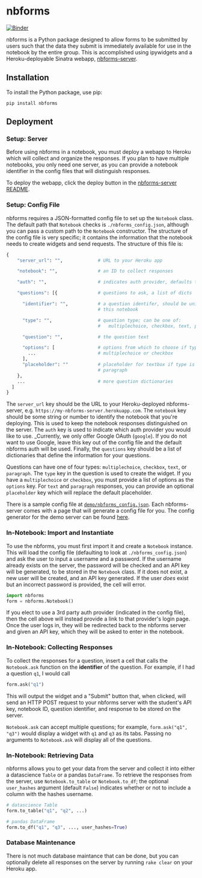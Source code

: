 # nbforms

[![Binder](https://mybinder.org/badge_logo.svg)](https://mybinder.org/v2/gh/chrispyles/nbforms/master?filepath=demo%2Fdemo.ipynb)

nbforms is a Python package designed to allow forms to be submitted by users such that the data they submit is immediately available for use in the notebook by the entire group. This is accomplished using ipywidgets and a Heroku-deployable Sinatra webapp, [nbforms-server](https://github.com/chrispyles/nbforms-server).

## Installation

To install the Python package, use pip:

```
pip install nbforms
```

## Deployment

### Setup: Server

Before using nbforms in a notebook, you must deploy a webapp to Heroku which will collect and organize the responses. If you plan to have multiple notebooks, you only need one server, as you can provide a notebook identifier in the config files that will distinguish responses.

To deploy the webapp, click the deploy button in the [nbforms-server README](https://github.com/chrispyles/nbforms-server).

### Setup: Config File

nbforms requires a JSON-formatted config file to set up the `Notebook` class. The default path that `Notebook` checks is `./nbforms_config.json`, although you can pass a custom path to the `Notebook` constructor. The structure of the config file is very specific; it contains the information that the notebook needs to create widgets and send requests. The structure of this file is:

```python
{
    "server_url": "",             # URL to your Heroku app

    "notebook": "",               # an ID to collect responses

    "auth": "",                   # indicates auth provider, defaults to nbforms

    "questions": [{               # questions to ask, a list of dicts

      "identifier": "",           # a question identifer, should be unique within
                                  # this notebook

      "type": "",                 # question type; can be one of:
                                  #   multiplechoice, checkbox, text, paragraph

      "question": "",             # the question text

      "options": [                # options from which to choose if type is 
        ...                       # multiplechoice or checkbox
      ],
      "placeholder": ""           # placeholder for textbox if type is text or
                                  # paragraph
    }, 
    ...                           # more question dictionaries
  ]
}
```

The `server_url` key should be the URL to your Heroku-deployed nbforms-server, e.g. `https://my-nbforms-server.herokuapp.com`. The `notebook` key should be some string or number to identify the notebook that you're deploying. This is used to keep the notebook responses distinguished on the server. The `auth` key is used to indicate which auth provider you would like to use. _Currently, we only offer Google OAuth (`google`). If you do not want to use Google, leave this key out of the config file and the default nbforms auth will be used. Finally, the `questions` key should be a list of dictionaries that define the information for your questions.

Questions can have one of four types: `multiplechoice`, `checkbox`, `text`, or `paragraph`. The `type` key in the question is used to create the widget. If you have a `multiplechoice` or `checkbox`, you must provide a list of options as the `options` key. For `text` and `paragraph` responses, you can provide an optional `placeholder` key which will replace the default placeholder.

There is a sample config file at [`demo/nbforms_config.json`](demo/nbforms_config.json). Each nbforms-server comes with a page that will generate a config file for you. The config generator for the demo server can be found [here](https://nbforms-demo-server.herokuapp.com/config_generator.html).

### In-Notebook: Import and Instantiate

To use the nbforms, you must first import it and create a `Notebook` instance. This will load the config file (defaulting to look at `./nbforms_config.json`) and ask the user to input a username and a password. If the username already exists on the server, the password will be checked and an API key will be generated, to be stored in the `Notebook` class. If it does not exist, a new user will be created, and an API key generated. If the user _does_ exist but an incorrect password is provided, the cell will error.

```python
import nbforms
form = nbforms.Notebook()
```

If you elect to use a 3rd party auth provider (indicated in the config file), then the cell above will instead provide a link to that provider's login page. Once the user logs in, they will be redirected back to the nbforms server and given an API key, which they will be asked to enter in the notebook.

### In-Notebook: Collecting Responses

To collect the responses for a question, insert a cell that calls the `Notebook.ask` function on the **identifier** of the question. For example, if I had a question `q1`, I would call

```python
form.ask("q1")
```

This will output the widget and a "Submit" button that, when clicked, will send an HTTP POST request to your nbforms server with the student's API key, notebook ID, question identifier, and response to be stored on the server.

`Notebook.ask` can accept multiple questions; for example, `form.ask("q1", "q3")` would display a widget with `q1` and `q3` as its tabs. Passing no arguments to `Notebook.ask` will display all of the questions.

### In-Notebook: Retrieving Data

nbforms allows you to get your data from the server and collect it into either a datascience `Table` or a pandas `DataFrame`. To retrieve the responses from the server, use `Notebook.to_table` or `Notebook.to_df`; the optional `user_hashes` argument (default `False`) indicates whether or not to include a column with the hashes username.

```python
# datascience Table
form.to_table("q1", "q2", ...)

# pandas DataFrame
form.to_df("q1", "q3", ..., user_hashes=True)
```

### Database Maintenance

There is not much database maintance that can be done, but you can optionally delete all responses on the server by running `rake clear` on your Heroku app.
